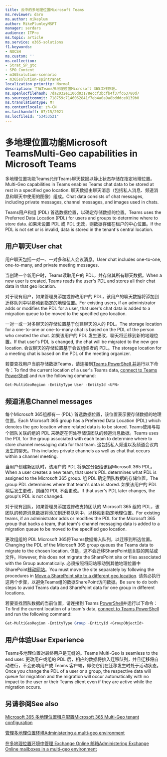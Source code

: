 ```yaml
---
title: 云中的多地理位置Microsoft Teams
ms.reviewer: daro
ms.author: mikeplum
author: MikePlumleyMSFT
manager: serdars
audience: ITPro
ms.topic: article
ms.service: o365-solutions
f1.keywords:
- NOCSH
ms.custom: ''
ms.collection:
- Strat_SP_gtc
- SPO_Content
- m365solution-scenario
- m365solution-spintranet
localization_priority: Normal
description: 了解Teams多地理位置Microsoft 365工作原理。
ms.openlocfilehash: 7da2032e1106d03178eccf3bcfb4f37fc63780d7
ms.sourcegitcommit: 718759c7146062841f7eb4a0a9a8bdddce0139b0
ms.translationtype: MT
ms.contentlocale: zh-CN
ms.lasthandoff: 07/15/2021
ms.locfileid: "53453521"
---
```

# <a name="multi-geo-capabilities-in-microsoft-teams"></a><span data-ttu-id="f828f-103">多地理位置功能Microsoft Teams</span><span class="sxs-lookup"><span data-stu-id="f828f-103">Multi-Geo capabilities in Microsoft Teams</span></span>

<span data-ttu-id="f828f-104">多地理位置功能Teams允许Teams聊天数据以静止状态存储在指定地理位置。</span><span class="sxs-lookup"><span data-stu-id="f828f-104">Multi-Geo capabilities in Teams enables Teams chat data to be stored at rest in a specified geo location.</span></span> <span data-ttu-id="f828f-105">聊天数据由聊天消息（包括私人消息、频道消息和聊天中使用的图像）组成。</span><span class="sxs-lookup"><span data-stu-id="f828f-105">Chat data consists of chat messages, including private messages, channel messages, and images used in chats.</span></span>

<span data-ttu-id="f828f-106">Teams用户和组 (PDL) 首选数据位置，以确定存储数据的位置。</span><span class="sxs-lookup"><span data-stu-id="f828f-106">Teams uses the Preferred Data Location (PDL) for users and groups to determine where to store data.</span></span> <span data-ttu-id="f828f-107">如果未设置 PDL 或 PDL 无效，则数据存储在租户的中心位置。</span><span class="sxs-lookup"><span data-stu-id="f828f-107">If the PDL is not set or is invalid, data is stored in the tenant's central location.</span></span>

## <a name="user-chat"></a><span data-ttu-id="f828f-108">用户聊天</span><span class="sxs-lookup"><span data-stu-id="f828f-108">User chat</span></span>

<span data-ttu-id="f828f-109">用户聊天包括一对一、一对多和私人会议消息。</span><span class="sxs-lookup"><span data-stu-id="f828f-109">User chat includes one-to-one, one-to-many, and private meeting messages.</span></span>

<span data-ttu-id="f828f-110">当创建一个新用户时，Teams读取用户的 PDL，并存储其所有聊天数据。</span><span class="sxs-lookup"><span data-stu-id="f828f-110">When a new user is created, Teams reads the user's PDL and stores all their chat data in that geo location.</span></span>

<span data-ttu-id="f828f-111">对于现有用户，如果管理员添加或修改用户的 PDL，该用户的聊天数据将添加到迁移队列中以移动到指定的地理位置。</span><span class="sxs-lookup"><span data-stu-id="f828f-111">For existing users, if an administrator adds or modifies the PDL for a user, that user's chat data is added to a migration queue to be moved to the specified geo location.</span></span>

<span data-ttu-id="f828f-112">一对一或一对多聊天的存储位置基于创建聊天的人的 PDL。</span><span class="sxs-lookup"><span data-stu-id="f828f-112">The storage location for a one-to-one or one-to-many chat is based on the PDL of the person who created the chat.</span></span> <span data-ttu-id="f828f-113">如果该用户的 PDL 发生更改，聊天将迁移到新的地理位置。</span><span class="sxs-lookup"><span data-stu-id="f828f-113">If that user's PDL is changed, the chat will be migrated to the new geo location.</span></span> <span data-ttu-id="f828f-114">会议聊天的存储位置基于会议组织者的 PDL。</span><span class="sxs-lookup"><span data-stu-id="f828f-114">The storage location for a meeting chat is based on the PDL of the meeting organizer.</span></span>

<span data-ttu-id="f828f-115">若要查找用户当前存储数据Teams，请连接到[Teams PowerShell 并](/powershell/module/teams/connect-microsoftteams)运行以下命令：</span><span class="sxs-lookup"><span data-stu-id="f828f-115">To find the current location of a user's Teams data, [connect to Teams PowerShell](/powershell/module/teams/connect-microsoftteams) and run the following command:</span></span>

```PowerShell
Get-MultiGeoRegion -EntityType User -EntityId <UPN>
```

## <a name="channel-messages"></a><span data-ttu-id="f828f-116">频道消息</span><span class="sxs-lookup"><span data-stu-id="f828f-116">Channel messages</span></span>

<span data-ttu-id="f828f-117">每个Microsoft 365组都有一 (PDL) 首选数据位置，该位置表示要存储数据的地理位置。</span><span class="sxs-lookup"><span data-stu-id="f828f-117">Each Microsoft 365 group has a Preferred Data Location (PDL) which denotes the geo location where related data is to be stored.</span></span> <span data-ttu-id="f828f-118">Teams使用与每个团队关联的组的 PDL 来确定在何处存储该团队的频道消息数据。</span><span class="sxs-lookup"><span data-stu-id="f828f-118">Teams uses the PDL for the group associated with each team to determine where to store channel messaging data for that team.</span></span> <span data-ttu-id="f828f-119">这包括私人频道以及频道会议内发生的聊天。</span><span class="sxs-lookup"><span data-stu-id="f828f-119">This includes private channels as well as chat that occurs within a channel meeting.</span></span>

<span data-ttu-id="f828f-120">当用户创建新团队时，该用户的 PDL 将确定分配给该组Microsoft 365 PDL。</span><span class="sxs-lookup"><span data-stu-id="f828f-120">When a user creates a new team, that user's PDL determines what PDL is assigned to the Microsoft 365 group.</span></span> <span data-ttu-id="f828f-121">组 PDL 确定团队数据的存储位置。</span><span class="sxs-lookup"><span data-stu-id="f828f-121">The group PDL determines where that team's data is stored.</span></span> <span data-ttu-id="f828f-122">如果该用户的 PDL 稍后发生更改，则组的 PDL 不会更改。</span><span class="sxs-lookup"><span data-stu-id="f828f-122">If that user's PDL later changes, the group's PDL is not changed.</span></span>

<span data-ttu-id="f828f-123">对于现有团队，如果管理员添加或修改支持团队的 Microsoft 365 组的 PDL，该团队的频道消息数据将添加到迁移队列中，以移动到指定地理位置。</span><span class="sxs-lookup"><span data-stu-id="f828f-123">For existing teams, if an administrator adds or modifies the PDL for the Microsoft 365 group that backs a team, that team's channel messaging data is added to a migration queue to be moved to the specified geo location.</span></span>

<span data-ttu-id="f828f-124">更改组组的 PDL Microsoft 365将Teams数据排入队列，以迁移到所选位置。</span><span class="sxs-lookup"><span data-stu-id="f828f-124">Changing the PDL of the Microsoft 365 group queues the Teams data to migrate to the chosen location.</span></span> <span data-ttu-id="f828f-125">但是，这不会迁移SharePoint组关联的网站或文件。</span><span class="sxs-lookup"><span data-stu-id="f828f-125">However, this does not migrate the SharePoint site or files associated with the Group automatically.</span></span> <span data-ttu-id="f828f-126">必须按照将网站移动到其他地理位置中SharePoint[移动网站](/microsoft-365/enterprise/move-sharepoint-between-geo-locations)。</span><span class="sxs-lookup"><span data-stu-id="f828f-126">You must move the site separately by following the procedures in [Move a SharePoint site to a different geo location](/microsoft-365/enterprise/move-sharepoint-between-geo-locations).</span></span> <span data-ttu-id="f828f-127">请务必执行这两个步骤，以避免Teams组的数据SharePoint访问数据。</span><span class="sxs-lookup"><span data-stu-id="f828f-127">Be sure to do both steps to avoid Teams data and SharePoint data for one group in different locations.</span></span>

<span data-ttu-id="f828f-128">若要查找团队数据的当前位置，请连接到 Teams [PowerShell](/powershell/module/teams/connect-microsoftteams)并运行以下命令：</span><span class="sxs-lookup"><span data-stu-id="f828f-128">To find the current location of a team's data, [connect to Teams PowerShell](/powershell/module/teams/connect-microsoftteams) and run the following command:</span></span>

```PowerShell
Get-MultiGeoRegion -EntityType Group -EntityId <GroupObjectId>
```

## <a name="user-experience"></a><span data-ttu-id="f828f-129">用户体验</span><span class="sxs-lookup"><span data-stu-id="f828f-129">User Experience</span></span>

<span data-ttu-id="f828f-130">Teams多地理位置对最终用户是无缝的。</span><span class="sxs-lookup"><span data-stu-id="f828f-130">Teams Multi-Geo is seamless to the end user.</span></span> <span data-ttu-id="f828f-131">更改用户或组的 PDL 后，相应的数据将排入迁移队列，并且迁移将自动进行，不会影响用户或 Teams 客户端，即使它们在迁移发生时处于活动状态。</span><span class="sxs-lookup"><span data-stu-id="f828f-131">Once you change the PDL of a user or a group, the respective data will queue for migration and the migration will occur automatically with no impact to the user or their Teams client even if they are active while the migration occurs.</span></span>

## <a name="see-also"></a><span data-ttu-id="f828f-132">另请参阅</span><span class="sxs-lookup"><span data-stu-id="f828f-132">See also</span></span>

[<span data-ttu-id="f828f-133">Microsoft 365 多地理位置租户配置</span><span class="sxs-lookup"><span data-stu-id="f828f-133">Microsoft 365 Multi-Geo tenant configuration</span></span>](/microsoft-365/enterprise/multi-geo-tenant-configuration)

[<span data-ttu-id="f828f-134">管理多地理位置环境</span><span class="sxs-lookup"><span data-stu-id="f828f-134">Administering a multi-geo environment</span></span>](administering-a-multi-geo-environment.md)

[<span data-ttu-id="f828f-135">在多地理位置环境中管理 Exchange Online 邮箱</span><span class="sxs-lookup"><span data-stu-id="f828f-135">Administering Exchange Online mailboxes in a multi-geo environment</span></span>](administering-exchange-online-multi-geo.md)
